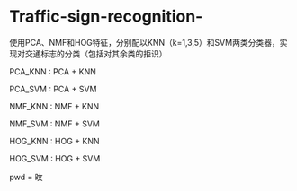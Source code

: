 # Traffic-sign-recognition-
使用PCA、NMF和HOG特征，分别配以KNN（k=1,3,5）和SVM两类分类器，实现对交通标志的分类（包括对其余类的拒识）

PCA_KNN : PCA + KNN

PCA_SVM : PCA + SVM

NMF_KNN : NMF + KNN

NMF_SVM : NMF + SVM

HOG_KNN : HOG + KNN

HOG_SVM : HOG + SVM


pwd = 旼
